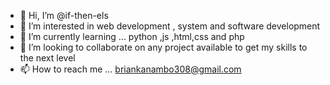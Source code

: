 - 👋 Hi, I’m @if-then-els
- 👀 I’m interested in web development , system and software development 
- 🌱 I’m currently learning ... python ,js ,html,css and php
- 💞️ I’m looking to collaborate on any project available to get my skills to the next level
- 📫 How to reach me ... briankanambo308@gmail.com

<!---
if-then-els/if-then-els is a ✨ special ✨ repository because its `README.md` (this file) appears on your GitHub profile.
You can click the Preview link to take a look at your changes.
--->
